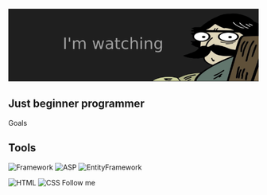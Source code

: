 ![Header](https://github.com/Alexey233/Alexey233/blob/main/assets/4beadaf7247e4954f7c80563e7eee0e4.rIGNy%20(1).png)


## Just beginner programmer


Goals


## Tools 
![Framework](https://img.shields.io/badge/-Framework-090909?style=for-the-badge&logo=.net&logoColor=11111)
![ASP](https://img.shields.io/badge/-ASP.NET-090909?style=for-the-badge&logo=.net&logoColor=d62929)
![EntityFramework](https://img.shields.io/badge/-EntityFramework-090909?style=for-the-badge&logo=e&logoColor=2c2c70)

![HTML](https://img.shields.io/badge/-HTML-090909?style=for-the-badge&logo=html&logoColor=2c2c70)
![CSS](https://img.shields.io/badge/-CSS-090909?style=for-the-badge&logo=css&logoColor=2c2c70)
Follow me